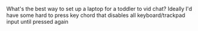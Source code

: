 What's the best way to set up a laptop for a toddler to vid chat? Ideally I'd have some hard to press key chord that disables all keyboard/trackpad input until pressed again

